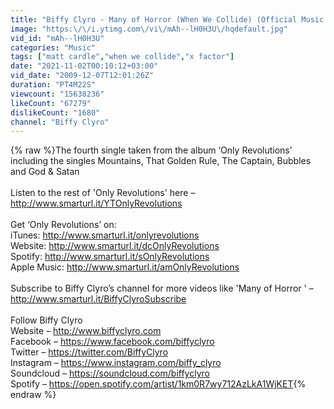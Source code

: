 ```yaml
---
title: "Biffy Clyro - Many of Horror (When We Collide) (Official Music Video)"
image: "https:\/\/i.ytimg.com\/vi\/mAh--lH0H3U\/hqdefault.jpg"
vid_id: "mAh--lH0H3U"
categories: "Music"
tags: ["matt cardle","when we collide","x factor"]
date: "2021-11-02T00:10:12+03:00"
vid_date: "2009-12-07T12:01:26Z"
duration: "PT4M22S"
viewcount: "15638236"
likeCount: "67279"
dislikeCount: "1680"
channel: "Biffy Clyro"
---
```

{% raw %}The fourth single taken from the album ‘Only Revolutions’ including the singles Mountains, That Golden Rule, The Captain, Bubbles and God &amp; Satan<br /><br />Listen to the rest of 'Only Revolutions' here – <a rel="nofollow" target="blank" href="http://www.smarturl.it/YTOnlyRevolutions">http://www.smarturl.it/YTOnlyRevolutions</a><br /><br />Get ‘Only Revolutions’ on:<br />iTunes: <a rel="nofollow" target="blank" href="http://www.smarturl.it/onlyrevolutions">http://www.smarturl.it/onlyrevolutions</a><br />Website: <a rel="nofollow" target="blank" href="http://www.smarturl.it/dcOnlyRevolutions">http://www.smarturl.it/dcOnlyRevolutions</a><br />Spotify: <a rel="nofollow" target="blank" href="http://www.smarturl.it/sOnlyRevolutions">http://www.smarturl.it/sOnlyRevolutions</a><br />Apple Music: <a rel="nofollow" target="blank" href="http://www.smarturl.it/amOnlyRevolutions">http://www.smarturl.it/amOnlyRevolutions</a><br /><br />Subscribe to Biffy Clyro’s channel for more videos like 'Many of Horror ' – <a rel="nofollow" target="blank" href="http://www.smarturl.it/BiffyClyroSubscribe">http://www.smarturl.it/BiffyClyroSubscribe</a><br /><br />Follow Biffy Clyro<br />Website – <a rel="nofollow" target="blank" href="http://www.biffyclyro.com">http://www.biffyclyro.com</a><br />Facebook – <a rel="nofollow" target="blank" href="https://www.facebook.com/biffyclyro">https://www.facebook.com/biffyclyro</a><br />Twitter – <a rel="nofollow" target="blank" href="https://twitter.com/BiffyClyro">https://twitter.com/BiffyClyro</a><br />Instagram – <a rel="nofollow" target="blank" href="https://www.instagram.com/biffy_clyro">https://www.instagram.com/biffy_clyro</a><br />Soundcloud – <a rel="nofollow" target="blank" href="https://soundcloud.com/biffyclyro">https://soundcloud.com/biffyclyro</a><br />Spotify – <a rel="nofollow" target="blank" href="https://open.spotify.com/artist/1km0R7wy712AzLkA1WjKET">https://open.spotify.com/artist/1km0R7wy712AzLkA1WjKET</a>{% endraw %}
